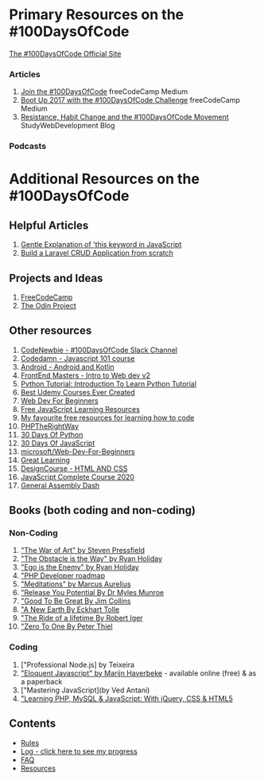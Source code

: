# Primary Resources on the #100DaysOfCode

[The #100DaysOfCode Official Site](http://100daysofcode.com/)

### Articles

1. [Join the #100DaysOfCode](https://medium.freecodecamp.com/join-the-100daysofcode-556ddb4579e4) freeCodeCamp Medium
2. [Boot Up 2017 with the #100DaysOfCode Challenge](https://medium.freecodecamp.com/start-2017-with-the-100daysofcode-improved-and-updated-18ce604b237b) freeCodeCamp Medium
3. [Resistance, Habit Change and the #100DaysOfCode Movement](https://studywebdevelopment.com/100-days-of-code.html) StudyWebDevelopment Blog

### Podcasts

# Additional Resources on the #100DaysOfCode

## Helpful Articles

1. [Gentle Explanation of 'this keyword in JavaScript](http://rainsoft.io/gentle-explanation-of-this-in-javascript/)
2. [Build a Laravel CRUD Application from scratch](https://www.codewall.co.uk/laravel-crud-demo-with-resource-controller-tutorial/)

## Projects and Ideas

1. [FreeCodeCamp](https://www.freecodecamp.com)
2. [The Odin Project](http://www.theodinproject.com/)

## Other resources

1. [CodeNewbie - #100DaysOfCode Slack Channel](https://codenewbie.typeform.com/to/uwsWlZ)
2. [Codedamn - Javascript 101 course](https://codedamn.com/learn/javascript-basics/avmx_IwEu_)
3. [Android - Android and Kotlin](https://raywenderlich.com/android/videos)
4. [FrontEnd Masters - Intro to Web dev v2](https://frontendmasters.com/courses/web-development-v2)
5. [Python Tutorial: Introduction To Learn Python Tutorial](https://www.youtube.com/watch?v=P74JAYCD45A&list=PLGzru6ACxEALhcvY18A-iox-mEoieHMVG&ab_channel=MasterCodeOnline)
6. [Best Udemy Courses Ever Created](https://docs.google.com/document/d/1PtnzUc5nJVtaWfu4-GESPW1esSuF_y35hRm1KKP-SFE/edit?usp=sharing)
7. [Web Dev For Beginners](https://github.com/microsoft/Web-Dev-For-Beginners)
8. [Free JavaScript Learning Resources](https://dev.to/nasratredi1/free-javascript-learning-resources-k8h)
9. [My favourite free resources for learning how to code](https://blog.jingjinghu.com/my-favourite-free-resources-for-learning-how-to-code)
10. [PHPTheRightWay](https://phptherightway.com/)
11. [30 Days Of Python](https://github.com/Asabeneh/30-Days-Of-Python)
12. [30 Days Of JavaScript](https://github.com/Asabeneh/30-Days-Of-JavaScript)
13. [microsoft/Web-Dev-For-Beginners](https://github.com/microsoft/Web-Dev-For-Beginners)
14. [Great Learning](https://olympus.greatlearning.in/courses/12682/pages/operators-in-python?resume=291)
15. [DesignCourse - HTML AND CSS](https://www.youtube.com/watch?v=D-h8L5hgW-w&ab_channel=DesignCourse)
16. [JavaScript Complete Course 2020](https://drive.google.com/drive/u/2/folders/1ZqG2QTmVk_rI91BXoueTr-Q9vbzT5fqa)
17. [General Assembly Dash](https://dash.generalassemb.ly/projects/annas-website-3)

## Books (both coding and non-coding)

### Non-Coding

1. ["The War of Art" by Steven Pressfield](http://www.goodreads.com/book/show/1319.The_War_of_Art)
2. ["The Obstacle is the Way" by Ryan Holiday](http://www.goodreads.com/book/show/18668059-the-obstacle-is-the-way?ac=1&from_search=true)
3. ["Ego is the Enemy" by Ryan Holiday](http://www.goodreads.com/book/show/27036528-ego-is-the-enemy?from_search=true&search_version=service)
4. ["PHP Developer roadmap](https://github.com/thecodeholic/php-developer-roadmap)
5. ["Meditations" by Marcus Aurelius](https://www.goodreads.com/book/show/662925.Meditations)
6. ["Release You Potential By Dr Myles Munroe](https://www.google.com)
7. ["Good To Be Great By Jim Collins](https://www.google.com)
8. ["A New Earth By Eckhart Tolle](https://www.google.com)
9. ["The Ride of a lifetime By Robert Iger](https://www.google.com)
10. ["Zero To One By Peter Thiel](https://www.google.com)

### Coding

1. ["Professional Node.js] by Teixeira
2. ["Eloquent Javascript" by Marijn Haverbeke](http://eloquentjavascript.net/) - available online (free) & as a paperback
3. ["Mastering JavaScript](by Ved Antani)
4. ["Learning PHP, MySQL & JavaScript: With jQuery, CSS & HTML5](https://www.amazon.com/Learning-PHP-MySQL-JavaScript-Javascript-ebook/dp/B07CZ4W8X2/ref=as_li_ss_tl?keywords=php+books&qid=1554195228&s=gateway&sr=8-1&linkCode=sl1&tag=srinipro-20&linkId=512649a1c853a002f64c256527d4598e&language=en_US)

## Contents

- [Rules](rules.md)
- [Log - click here to see my progress](log.md)
- [FAQ](FAQ.md)
- [Resources](resources.md)